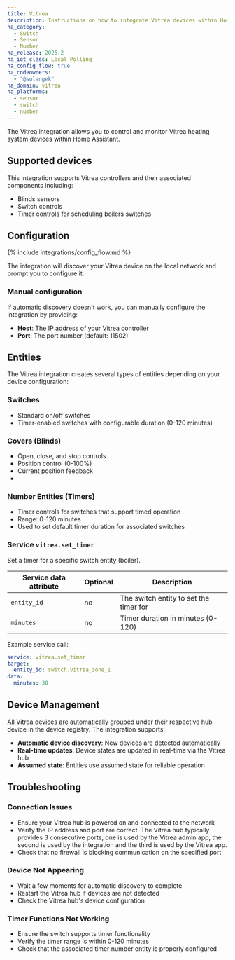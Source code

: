 ```yaml
---
title: Vitrea
description: Instructions on how to integrate Vitrea devices within Home Assistant.
ha_category:
  - Switch
  - Sensor
  - Number
ha_release: 2025.2
ha_iot_class: Local Polling
ha_config_flow: true
ha_codeowners:
  - "@solangek"
ha_domain: vitrea
ha_platforms:
  - sensor
  - switch
  - number
---
```


The Vitrea integration allows you to control and monitor Vitrea heating system devices within Home Assistant.

## Supported devices

This integration supports Vitrea controllers and their associated components including:

- Blinds sensors
- Switch controls
- Timer controls for scheduling boilers switches

## Configuration

{% include integrations/config_flow.md %}

The integration will discover your Vitrea device on the local network and prompt you to configure it.

### Manual configuration

If automatic discovery doesn't work, you can manually configure the integration by providing:

- **Host**: The IP address of your Vitrea controller
- **Port**: The port number (default: 11502)

## Entities

The Vitrea integration creates several types of entities depending on your device configuration:

### Switches

- Standard on/off switches
- Timer-enabled switches with configurable duration (0-120 minutes)

### Covers (Blinds)

- Open, close, and stop controls
- Position control (0-100%)
- Current position feedback
-

### Number Entities (Timers)

- Timer controls for switches that support timed operation
- Range: 0-120 minutes
- Used to set default timer duration for associated switches

### Service `vitrea.set_timer`

Set a timer for a specific switch entity (boiler).

| Service data attribute | Optional | Description                            |
| ---------------------- | -------- | -------------------------------------- |
| `entity_id`            | no       | The switch entity to set the timer for |
| `minutes`              | no       | Timer duration in minutes (0-120)      |

Example service call:

```yaml
service: vitrea.set_timer
target:
  entity_id: switch.vitrea_zone_1
data:
  minutes: 30
```

## Device Management

All Vitrea devices are automatically grouped under their respective hub device in the device registry. The integration supports:

- **Automatic device discovery**: New devices are detected automatically
- **Real-time updates**: Device states are updated in real-time via the Vitrea hub
- **Assumed state**: Entities use assumed state for reliable operation

## Troubleshooting

### Connection Issues

- Ensure your Vitrea hub is powered on and connected to the network
- Verify the IP address and port are correct. The Vitrea hub typically provides 3 consecutive ports, one is used by the Vitrea admin app, the second is used by the integration and the third is used by the Vitrea app.
- Check that no firewall is blocking communication on the specified port

### Device Not Appearing

- Wait a few moments for automatic discovery to complete
- Restart the Vitrea hub if devices are not detected
- Check the Vitrea hub's device configuration

### Timer Functions Not Working

- Ensure the switch supports timer functionality
- Verify the timer range is within 0-120 minutes
- Check that the associated timer number entity is properly configured
